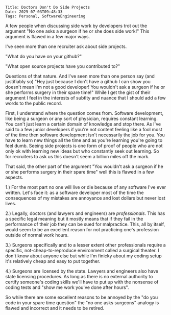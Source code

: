     Title: Doctors Don't Do Side Projects
    Date: 2025-07-03T09:48:33
    Tags: Personal, SoftwareEngineering

A few people when discussing side work by developers trot out the argument "No one asks a surgeon if he or she does side work!" This argument is flawed in a few major ways.

<!-- more -->

I've seen more than one recruiter ask about side projects.  

"What do you have on your github?"  

"What open source projects have you contributed to?" 

Questions of that nature.  And I've seen more than one person say (and justifiably so) "Hey just because I don't have a github I can show you doesn't mean I'm not a good developer!  You wouldn't ask a surgeon if he or she performs surgery in their spare time!"  While I get the gist of their argument I feel in the interests of subtlty and nuance that I should add a few words to the public record.

First, I understand where the question comes from.  Software development, like being a surgeon or any sort of physician, requires constant learning.  You can't just learn a certain domain of knowledge and stop there.  As I've said to a few junior developers if you're not content feeling like a fool most of the time then software development isn't necessarily the job for you.  You have to learn new things all the time and as you're learning you're going to feel dumb.  Seeing side projects is one form of proof of people who are not only ok with learning new ideas but who constantly seek out learning.  So for recruiters to ask us this doesn't seem a billion miles off the mark.

That said, the other part of the argument "You wouldn't ask a surgeon if he or she performs surgery in their spare time" well this is flawed in a few aspects.

1.) For the most part no one will live or die because of any software I've ever written.  Let's face it: as a software developer most of the time the consequences of my mistakes are annoyance and lost dollars but never lost lives.  

2.) Legally, doctors (and lawyers and engineers) are _professionals_.  This has a specific legal meaning but it mostly means that if they fail in the performance of their job they can be sued for malpractice.  This, all by itself, would seem to be an excellent reason for not practicing one's profession outside of normal work hours.

3.) Surgeons specifically and to a lesser extent other professionals require a specific, not-cheap-to-reproduce environment called a surgical theater.  I don't know about anyone else but while I'm finicky about my coding setup it's relatively cheap and easy to put together.

4.) Surgeons are licensed by the state.  Lawyers and engineers also have state licensing procedures. As long as there is no external authority to certify someone's coding skills we'll have to put up with the nonsense of coding tests and "show me work you've done after hours". 

So while there are some excellent reasons to be annoyed by the "do you code in your spare time question" the "no one asks surgeons" analogy is flawed and incorrect and it needs to be retired.

